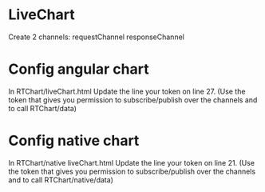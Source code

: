 # LiveChart


Create 2 channels:
requestChannel
responseChannel


# Config angular chart
In RTChart/liveChart.html 
Update the line your token on line 27. (Use the token that gives you permission to subscribe/publish over the channels and to call RTChart/data)

# Config native chart
In RTChart/native liveChart.html 
Update the line your token on line 21. (Use the token that gives you permission to subscribe/publish over the channels and to call RTChart/native/data)

